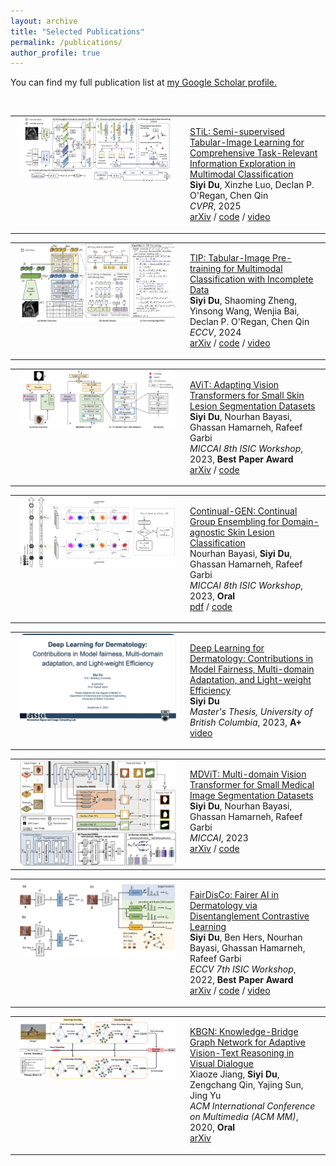 ```yaml
---
layout: archive
title: "Selected Publications"
permalink: /publications/
author_profile: true
---
```


<style>
/* 全局去掉所有表格边框 */
table, th, td {
  border: none !important;
  border-collapse: collapse !important;
}
table {
  box-shadow: none !important;
  margin-bottom: 1em;
}
td {
  vertical-align: top;
  padding-left: 15px;
}
/* 美化图片 */
img {
  border-radius: 8px;
  box-shadow: none;
  border: none;
}
</style>



<!-- {% if author.googlescholar %}
  You can find my full publication list at  <u><a href="{{author.googlescholar}}">my Google Scholar profile</a>.</u>
{% endif %} -->

You can find my full publication list at  <u><a href="https://scholar.google.com/citations?user=zsOt8MYAAAAJ&hl=en">my Google Scholar profile</a>.</u>

<!-- {% include base_path %}

{% for post in site.publications reversed %}
  {% include archive-single.html %}
{% endfor %} -->

<br/>

<!-- STiL -->
<table>
<tr>
<td style="width: 250px;">
<img src="/images/siyi_CVPR2025_STiL.jpg" width="250">
</td>
<td style="vertical-align: top; padding-left: 15px;">

[STiL: Semi-supervised Tabular-Image Learning for Comprehensive Task-Relevant Information Exploration in Multimodal Classification](https://openaccess.thecvf.com/content/CVPR2025/html/Du_STiL_Semi-supervised_Tabular-Image_Learning_for_Comprehensive_Task-Relevant_Information_Exploration_in_CVPR_2025_paper.html)  
**Siyi Du**, Xinzhe Luo, Declan P. O'Regan, Chen Qin  
*CVPR*, 2025  
[arXiv](http://arxiv.org/abs/2503.06277) / [code](https://github.com/siyi-wind/STiL) / [video](https://www.youtube.com/watch?v=-q3H0M4BpnE)

</td>
</tr>
</table>


<!-- TIP -->
<table>
<tr>
<td style="width: 250px;">
<img src="/images/siyi_ECCV2024_TIP.jpg" width="250">
</td>
<td style="vertical-align: top; padding-left: 15px;">

[TIP: Tabular-Image Pre-training for Multimodal Classification with Incomplete Data](https://dl.acm.org/doi/abs/10.1007/978-3-031-72633-0_27)  
**Siyi Du**, Shaoming Zheng, Yinsong Wang, Wenjia Bai, Declan P. O'Regan, Chen Qin  
*ECCV*, 2024  
[arXiv](http://arxiv.org/abs/2407.07582) / [code](https://github.com/siyi-wind/TIP) / [video](https://www.youtube.com/watch?v=-3_ccGxa4_4)

</td>
</tr>
</table>


<!-- AViT -->
<table>
<tr>
<td style="width: 250px;">
<img src="/images/siyi_MICCAIW2023_AViT.png" width="250">
</td>
<td style="vertical-align: top; padding-left: 15px;">

[AViT: Adapting Vision Transformers for Small Skin Lesion Segmentation Datasets](https://link.springer.com/chapter/10.1007/978-3-031-47401-9_3)  
**Siyi Du**, Nourhan Bayasi, Ghassan Hamarneh, Rafeef Garbi  
*MICCAI 8th ISIC Workshop*, 2023, **Best Paper Award**  
[arXiv](http://arxiv.org/abs/2307.13897) / [code](https://github.com/siyi-wind/AViT)

</td>
</tr>
</table>


<!-- Continual-GEN -->
<table>
<tr>
<td style="width: 250px;">
<img src="/images/siyi_MICCAIW2023_Continual-GEN.png" width="250">
</td>
<td style="vertical-align: top; padding-left: 15px;">

[Continual-GEN: Continual Group Ensembling for Domain-agnostic Skin Lesion Classification](https://link.springer.com/chapter/10.1007/978-3-031-47401-9_1)  
Nourhan Bayasi, **Siyi Du**, Ghassan Hamarneh, Rafeef Garbi  
*MICCAI 8th ISIC Workshop*, 2023, **Oral**  
[pdf](https://workshop2023.isic-archive.com/paper_bayasi.pdf) / [code](https://github.com/nourhanb/Continual-GEN)

</td>
</tr>
</table>



<!-- Master Thesis -->
<table>
<tr>
<td style="width: 250px;">
<img src="/images/siyi_MasterThesis2023.png" width="250">
</td>
<td style="vertical-align: top; padding-left: 15px;">

[Deep Learning for Dermatology: Contributions in Model Fairness, Multi-domain Adaptation, and Light-weight Efficiency](https://open.library.ubc.ca/soa/cIRcle/collections/ubctheses/24/items/1.0435879)  
**Siyi Du**  
*Master's Thesis, University of British Columbia*, 2023, **A+**  
[video](https://www.youtube.com/watch?v=0evv4Hy_ZrY)

</td>
</tr>
</table>



<!-- MDViT -->
<table>
<tr>
<td style="width: 250px;">
<img src="/images/siyi_MICCAI2023_MDViT.png" width="250">
</td>
<td style="vertical-align: top; padding-left: 15px;">

[MDViT: Multi-domain Vision Transformer for Small Medical Image Segmentation Datasets](https://link.springer.com/chapter/10.1007/978-3-031-43901-8_43)  
**Siyi Du**, Nourhan Bayasi, Ghassan Hamarneh, Rafeef Garbi  
*MICCAI*, 2023  
[arXiv](https://arxiv.org/abs/2307.02100) / [code](https://github.com/siyi-wind/MDViT)

</td>
</tr>
</table>



<!-- FairDisCo -->
<table>
<tr>
<td style="width: 250px;">
<img src="/images/siyi_ECCVW2022_FairDisCo.png" width="250">
</td>
<td style="vertical-align: top; padding-left: 15px;">

[FairDisCo: Fairer AI in Dermatology via Disentanglement Contrastive Learning](https://link.springer.com/chapter/10.1007/978-3-031-25069-9_13)  
**Siyi Du**, Ben Hers, Nourhan Bayasi, Ghassan Hamarneh, Rafeef Garbi  
*ECCV 7th ISIC Workshop*, 2022, **Best Paper Award**  
[arXiv](https://arxiv.org/abs/2208.10013) / [code](https://github.com/siyi-wind/FairDisCo) / [video](https://github.com/siyi-wind/FairDisCo)

</td>
</tr>
</table>



<!-- KBGN -->
<table>
<tr>
<td style="width: 250px;">
<img src="/images/siyi_ACMMM2020_KBGN.png" width="250">
</td>
<td style="vertical-align: top; padding-left: 15px;">

[KBGN: Knowledge-Bridge Graph Network for Adaptive Vision-Text Reasoning in Visual Dialogue](https://dl.acm.org/doi/abs/10.1145/3394171.3413826)  
Xiaoze Jiang, **Siyi Du**, Zengchang Qin, Yajing Sun, Jing Yu  
*ACM International Conference on Multimedia (ACM MM)*, 2020, **Oral**  
[arXiv](https://arxiv.org/abs/2008.04858)

</td>
</tr>
</table>

